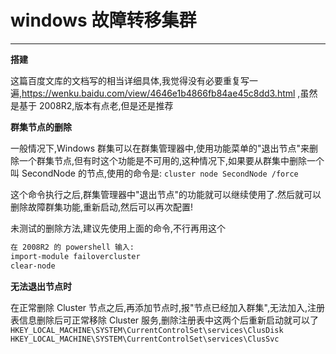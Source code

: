 # windows 故障转移集群

---

**搭建**

这篇百度文库的文档写的相当详细具体,我觉得没有必要重复写一遍,https://wenku.baidu.com/view/4646e1b4866fb84ae45c8dd3.html ,虽然是基于 2008R2,版本有点老,但是还是推荐

**群集节点的删除**

一般情况下,Windows 群集可以在群集管理器中,使用功能菜单的"退出节点"来删除一个群集节点,但有时这个功能是不可用的,这种情况下,如果要从群集中删除一个叫 SecondNode 的节点,使用的命令是:
`cluster node SecondNode /force`

这个命令执行之后,群集管理器中"退出节点"的功能就可以继续使用了.然后就可以删除故障群集功能,重新启动,然后可以再次配置!

未测试的删除方法,建议先使用上面的命令,不行再用这个
```bash
在 2008R2 的 powershell 输入:
import-module failovercluster
clear-node
```

**无法退出节点时**

在正常删除 Cluster 节点之后,再添加节点时,报"节点已经加入群集",无法加入,注册表信息删除后可正常移除 Cluster 服务,删除注册表中这两个后重新启动就可以了
`HKEY_LOCAL_MACHINE\SYSTEM\CurrentControlSet\services\ClusDisk`
`HKEY_LOCAL_MACHINE\SYSTEM\CurrentControlSet\services\ClusSvc`
